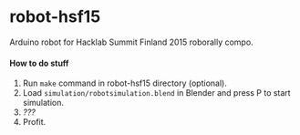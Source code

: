 robot-hsf15
===========

Arduino robot for Hacklab Summit Finland 2015 roborally compo.

#### How to do stuff

1. Run `make` command in robot-hsf15 directory (optional).
2. Load `simulation/robotsimulation.blend` in Blender and press P to start simulation.
3. *???*
4. Profit.
